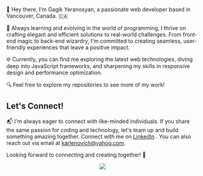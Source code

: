 👋 Hey there, I'm Gagik Yeranosyan, a passionate web developer based in Vancouver, Canada. 🇨🇦

🚀 Always learning and evolving in the world of programming, I thrive on crafting elegant and efficient solutions to real-world challenges. From front-end magic to back-end wizardry, I'm committed to creating seamless, user-friendly experiences that leave a positive impact.

🌐 Currently, you can find me exploring the latest web technologies, diving deep into JavaScript frameworks, and sharpening my skills in responsive design and performance optimization.

🔍 Feel free to explore my repositories to see more of my work!

## Let's Connect!

📬 I'm always eager to connect with like-minded individuals. If you share the same passion for coding and technology, let's team up and build something amazing together. Connect with me on [LinkedIn](https://www.linkedin.com/in/gagik-yeranosyan-244b50283/) . You can also reach out via email at [karlenovich@yahoo.com](mailto:karlenovich@yahoo.com).

Looking forward to connecting and creating together! 🤝

<p align="center">
  <a href="https://www.linkedin.com/in/gagik-yeranosyan-244b50283/" target="_blank">
    <img src="https://skillicons.dev/icons?i=html,css,js,react,redux,ts,py,vite,tailwind,bootstrap,figma,babel,postman,netlify,django,firebase,mysql,express,nextjs,nodejs,github,git,vscode" style="text-align:center;" />
  </a>
</p>
